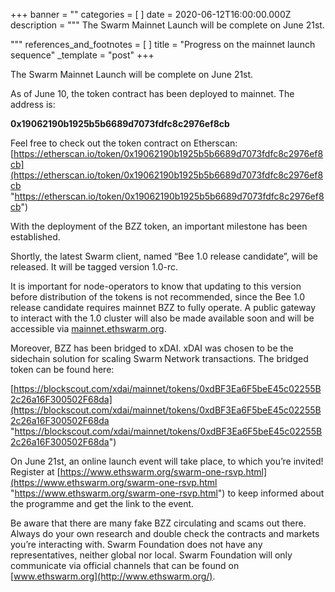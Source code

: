 +++
banner = ""
categories = [ ]
date = 2020-06-12T16:00:00.000Z
description = """
The Swarm Mainnet Launch will be complete on June 21st.

"""
references_and_footnotes = [ ]
title = "Progress on the mainnet launch sequence"
_template = "post"
+++

The Swarm Mainnet Launch will be complete on June 21st.

As of June 10, the token contract has been deployed to mainnet. The address is:

**0x19062190b1925b5b6689d7073fdfc8c2976ef8cb**

Feel free to check out the token contract on Etherscan: [https://etherscan.io/token/0x19062190b1925b5b6689d7073fdfc8c2976ef8cb](https://etherscan.io/token/0x19062190b1925b5b6689d7073fdfc8c2976ef8cb "https://etherscan.io/token/0x19062190b1925b5b6689d7073fdfc8c2976ef8cb")

With the deployment of the BZZ token, an important milestone has been established.

Shortly, the latest Swarm client, named “Bee 1.0 release candidate”, will be released. It will be tagged version 1.0-rc.

It is important for node-operators to know that updating to this version before distribution of the tokens is not recommended, since the Bee 1.0 release candidate requires mainnet BZZ to fully operate. A public gateway to interact with the 1.0 cluster will also be made available soon and will be accessible via [mainnet.ethswarm.org](http://mainnet.ethswarm.org/).

Moreover, BZZ has been bridged to xDAI. xDAI was chosen to be the sidechain solution for scaling Swarm Network transactions. The bridged token can be found here:

[https://blockscout.com/xdai/mainnet/tokens/0xdBF3Ea6F5beE45c02255B2c26a16F300502F68da](https://blockscout.com/xdai/mainnet/tokens/0xdBF3Ea6F5beE45c02255B2c26a16F300502F68da "https://blockscout.com/xdai/mainnet/tokens/0xdBF3Ea6F5beE45c02255B2c26a16F300502F68da")

On June 21st, an online launch event will take place, to which you’re invited! Register at [https://www.ethswarm.org/swarm-one-rsvp.html](https://www.ethswarm.org/swarm-one-rsvp.html "https://www.ethswarm.org/swarm-one-rsvp.html") to keep informed about the programme and get the link to the event.

Be aware that there are many fake BZZ circulating and scams out there. Always do your own research and double check the contracts and markets you’re interacting with. Swarm Foundation does not have any representatives, neither global nor local. Swarm Foundation will only communicate via official channels that can be found on [www.ethswarm.org](http://www.ethswarm.org/).
